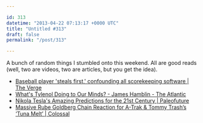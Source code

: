 ```yaml
---

id: 313
datetime: "2013-04-22 07:13:17 +0000 UTC"
title: "Untitled #313"
draft: false
permalink: "/post/313"

---
```


A bunch of random things I stumbled onto this weekend. All are good reads (well, two are videos, two are articles, but you get the idea). 

 
 * [Baseball player 'steals first,' confounding all scorekeeping software | The Verge](http://www.theverge.com/2013/4/20/4247638/baseball-player-steals-first-confounding-scorekeeping-software)
 * [What's Tylenol Doing to Our Minds? - James Hamblin - The Atlantic](http://www.theatlantic.com/health/archive/2013/04/whats-tylenol-doing-to-our-minds/275101/)
 * [Nikola Tesla's Amazing Predictions for the 21st Century | Paleofuture](http://blogs.smithsonianmag.com/paleofuture/2013/04/nikola-teslas-amazing-predictions-for-the-21st-century/)
 * [Massive Rube Goldberg Chain Reaction for A-Trak & Tommy Trash’s ‘Tuna Melt’ | Colossal](http://www.thisiscolossal.com/2013/04/massive-rube-goldberg-chain-reaction-for-a-trak-tommy-trashs-tuna-melt/)


